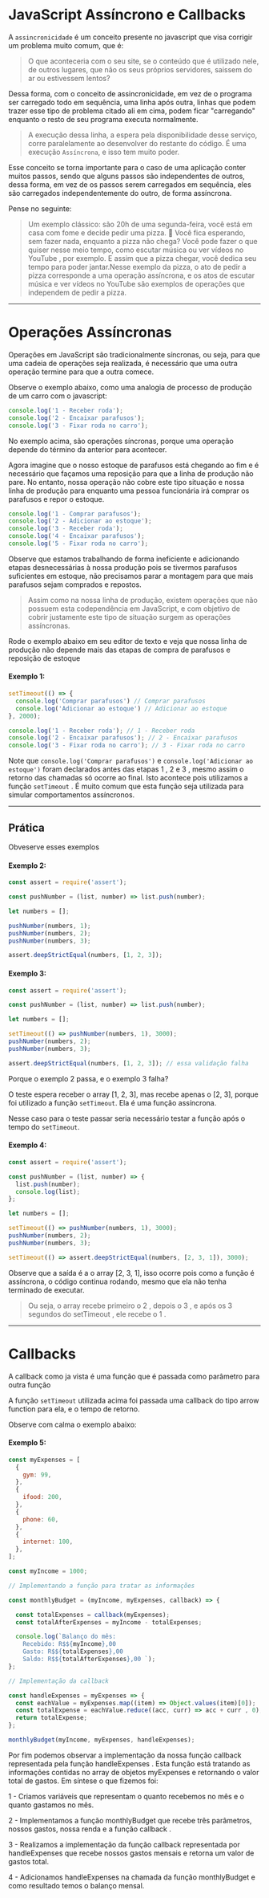 # JavaScript Assíncrono e Callbacks

A `assincronicidade` é um conceito presente no javascript que visa corrigir um problema muito comum, que é:
> O que aconteceria com o seu site, se o conteúdo que é utilizado nele, de outros lugares, que não os seus próprios servidores, saissem do ar ou estivessem lentos?

Dessa forma, com o conceito de assincronicidade, em vez de o programa ser carregado todo em sequência, uma linha após outra, linhas que podem trazer esse tipo de problema citado ali em cima, podem ficar "carregando" enquanto o resto de seu programa executa normalmente.

> A execução dessa linha, a espera pela disponibilidade desse serviço, corre paralelamente ao desenvolver do restante do código. É uma execução `Assíncrona`, e isso tem muito poder.

Esse conceito se torna importante para o caso de uma aplicação conter muitos passos, sendo que alguns passos são independentes de outros, dessa forma, em vez de os passos serem carregados em sequência, eles são carregados independentemente do outro, de forma assíncrona.

Pense no seguinte:

>Um exemplo clássico: são 20h de uma segunda-feira, você está em casa com fome e decide pedir uma pizza. 🍕 Você fica esperando, sem fazer nada, enquanto a pizza não chega? Você pode fazer o que quiser nesse meio tempo, como escutar música ou ver vídeos no YouTube , por exemplo. E assim que a pizza chegar, você dedica seu tempo para poder jantar.Nesse exemplo da pizza, o ato de pedir a pizza corresponde a uma operação assíncrona, e os atos de escutar música e ver vídeos no YouTube são exemplos de operações que independem de pedir a pizza.

---

# Operações Assíncronas

Operações em JavaScript são tradicionalmente síncronas, ou seja, para que uma cadeia de operações seja realizada, é necessário que uma outra operação termine para que a outra comece.

Observe o exemplo abaixo, como uma analogia de processo de produção de um carro com o javascript:
```javascript
console.log('1 - Receber roda');
console.log('2 - Encaixar parafusos');
console.log('3 - Fixar roda no carro');
```
No exemplo acima, são operações síncronas, porque uma operação depende do término da anterior para acontecer.

Agora imagine que o nosso estoque de parafusos está chegando ao fim e é necessário que façamos uma reposição para que a linha de produção não pare. No entanto, nossa operação não cobre este tipo situação e nossa linha de produção para enquanto uma pessoa funcionária irá comprar os parafusos e repor o estoque.
```javascript
console.log('1 - Comprar parafusos');
console.log('2 - Adicionar ao estoque');
console.log('3 - Receber roda');
console.log('4 - Encaixar parafusos');
console.log('5 - Fixar roda no carro');
```

Observe que estamos trabalhando de forma ineficiente e adicionando etapas desnecessárias à nossa produção pois se tivermos parafusos suficientes em estoque, não precisamos parar a montagem para que mais parafusos sejam comprados e repostos. 

> Assim como na nossa linha de produção, existem operações que não possuem esta codependência em JavaScript, e com objetivo de cobrir justamente este tipo de situação surgem as operações assíncronas.

Rode o exemplo abaixo em seu editor de texto e veja que nossa linha de produção não depende mais das etapas de compra de parafusos e reposição de estoque

#### Exemplo 1:
```javascript
setTimeout(() => {
  console.log('Comprar parafusos') // Comprar parafusos
  console.log('Adicionar ao estoque') // Adicionar ao estoque
}, 2000);

console.log('1 - Receber roda'); // 1 - Receber roda
console.log('2 - Encaixar parafusos'); // 2 - Encaixar parafusos
console.log('3 - Fixar roda no carro'); // 3 - Fixar roda no carro
```
Note que `console.log('Comprar parafusos')` e `console.log('Adicionar ao estoque')` foram declarados antes das etapas 1 , 2 e 3 , mesmo assim o retorno das chamadas só ocorre ao final. Isto acontece pois utilizamos a função `setTimeout` . É muito comum que esta função seja utilizada para simular comportamentos assíncronos.

---
## Prática

Obveserve esses exemplos

#### Exemplo 2:
```javascript
const assert = require('assert');

const pushNumber = (list, number) => list.push(number);

let numbers = [];

pushNumber(numbers, 1);
pushNumber(numbers, 2);
pushNumber(numbers, 3);

assert.deepStrictEqual(numbers, [1, 2, 3]);
```

#### Exemplo 3:
```javascript
const assert = require('assert');

const pushNumber = (list, number) => list.push(number);

let numbers = [];

setTimeout(() => pushNumber(numbers, 1), 3000);
pushNumber(numbers, 2);
pushNumber(numbers, 3);

assert.deepStrictEqual(numbers, [1, 2, 3]); // essa validação falha
```

Porque o exemplo 2 passa, e o exemplo 3 falha?

O teste espera receber o array [1, 2, 3], mas recebe apenas o [2, 3], porque foi utilizado a função `setTimeout`. Ela é uma função assíncrona.

Nesse caso para o teste passar seria necessário testar a função após o tempo do `setTimeout`.

#### Exemplo 4:
```javascript
const assert = require('assert');

const pushNumber = (list, number) => {
  list.push(number);
  console.log(list);
};

let numbers = [];

setTimeout(() => pushNumber(numbers, 1), 3000);
pushNumber(numbers, 2);
pushNumber(numbers, 3);

setTimeout(() => assert.deepStrictEqual(numbers, [2, 3, 1]), 3000);
```

Observe que a saída é a o array [2, 3, 1], isso ocorre pois como a função é assíncrona, o código continua rodando, mesmo que ela não tenha terminado de executar.

>Ou seja, o array recebe primeiro o 2 , depois o 3 , e após os 3 segundos do setTimeout , ele recebe o 1 .

---

# Callbacks

A callback como ja vista é uma função que é passada como parâmetro para outra função

A função `setTimeout` utilizada acima foi passada uma callback do tipo arrow function para ela, e o tempo de retorno.

Observe com calma o exemplo abaixo:

#### Exemplo 5:
```javascript
const myExpenses = [
  {
    gym: 99,
  },
  {
    ifood: 200,
  },
  {
    phone: 60,
  },
  {
    internet: 100,
  },
];

const myIncome = 1000;

// Implementando a função para tratar as informações

const monthlyBudget = (myIncome, myExpenses, callback) => {

  const totalExpenses = callback(myExpenses);
  const totalAfterExpenses = myIncome - totalExpenses;

  console.log(`Balanço do mês:
    Recebido: R$${myIncome},00
    Gasto: R$${totalExpenses},00
    Saldo: R$${totalAfterExpenses},00 `);
};

// Implementação da callback

const handleExpenses = myExpenses => {
  const eachValue = myExpenses.map((item) => Object.values(item)[0]);
  const totalExpense = eachValue.reduce((acc, curr) => acc + curr , 0);
  return totalExpense;
};

monthlyBudget(myIncome, myExpenses, handleExpenses);
```
Por fim podemos observar a implementação da nossa função callback representada pela função handleExpenses . Esta função está tratando as informações contidas no array de objetos myExpenses e retornando o valor total de gastos.
Em síntese o que fizemos foi:

  1 - Criamos variáveis que representam o quanto recebemos no mês e o quanto gastamos no mês.

  2 - Implementamos a função monthlyBudget que recebe três parâmetros, nossos gastos, nossa renda e a função callback .

3 - Realizamos a implementação da função callback representada por handleExpenses que recebe nossos gastos mensais e retorna um valor de gastos total.

4 - Adicionamos handleExpenses na chamada da função monthlyBudget e como resultado temos o balanço mensal.
